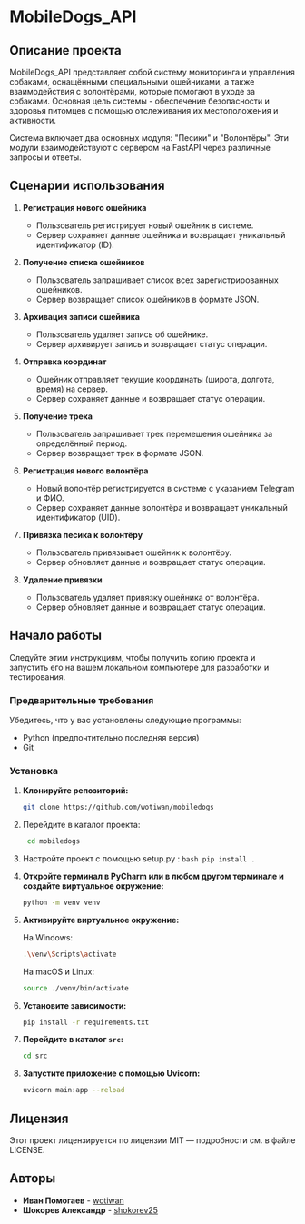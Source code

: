 # MobileDogs_API

## Описание проекта

MobileDogs_API представляет собой систему мониторинга и управления собаками, оснащёнными специальными ошейниками, а также взаимодействия с волонтёрами, которые помогают в уходе за собаками. Основная цель системы - обеспечение безопасности и здоровья питомцев с помощью отслеживания их местоположения и активности.

Система включает два основных модуля: "Песики" и "Волонтёры". Эти модули взаимодействуют с сервером на FastAPI через различные запросы и ответы.

## Сценарии использования

1. **Регистрация нового ошейника**
    - Пользователь регистрирует новый ошейник в системе.
    - Сервер сохраняет данные ошейника и возвращает уникальный идентификатор (ID).

2. **Получение списка ошейников**
    - Пользователь запрашивает список всех зарегистрированных ошейников.
    - Сервер возвращает список ошейников в формате JSON.

3. **Архивация записи ошейника**
    - Пользователь удаляет запись об ошейнике.
    - Сервер архивирует запись и возвращает статус операции.

4. **Отправка координат**
    - Ошейник отправляет текущие координаты (широта, долгота, время) на сервер.
    - Сервер сохраняет данные и возвращает статус операции.

5. **Получение трека**
    - Пользователь запрашивает трек перемещения ошейника за определённый период.
    - Сервер возвращает трек в формате JSON.

6. **Регистрация нового волонтёра**
    - Новый волонтёр регистрируется в системе с указанием Telegram и ФИО.
    - Сервер сохраняет данные волонтёра и возвращает уникальный идентификатор (UID).

7. **Привязка песика к волонтёру**
    - Пользователь привязывает ошейник к волонтёру.
    - Сервер обновляет данные и возвращает статус операции.

8. **Удаление привязки**
    - Пользователь удаляет привязку ошейника от волонтёра.
    - Сервер обновляет данные и возвращает статус операции.

## Начало работы

Следуйте этим инструкциям, чтобы получить копию проекта и запустить его на вашем локальном компьютере для разработки и тестирования.

### Предварительные требования

Убедитесь, что у вас установлены следующие программы:
- Python (предпочтительно последняя версия)
- Git

### Установка

1. **Клонируйте репозиторий:**

    ```sh
    git clone https://github.com/wotiwan/mobiledogs
    ```
2. Перейдите в каталог проекта:

   ```bash
    cd mobiledogs
    ```

4. Настройте проект с помощью setup.py :
    ``bash
   pip install .
   ``
2. **Откройте терминал в PyCharm или в любом другом терминале и создайте виртуальное окружение:**

    ```sh
    python -m venv venv
    ```

3. **Активируйте виртуальное окружение:**

    На Windows:
    ```sh
    .\venv\Scripts\activate
    ```

    На macOS и Linux:
    ```sh
    source ./venv/bin/activate
    ```

4. **Установите зависимости:**

    ```sh
    pip install -r requirements.txt
    ```

5. **Перейдите в каталог `src`:**

    ```sh
    cd src
    ```

6. **Запустите приложение с помощью Uvicorn:**

    ```sh
    uvicorn main:app --reload
    ```

## Лицензия

Этот проект лицензируется по лицензии MIT — подробности см. в файле LICENSE.

## Авторы

- **Иван Помогаев** - [wotiwan](https://github.com/wotiwan)
- **Шокорев Александр** - [shokorev25](https://github.com/shokorev25)

